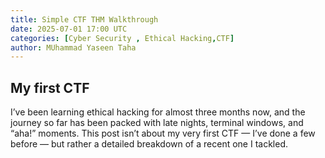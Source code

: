 ```yaml
---
title: Simple CTF THM Walkthrough
date: 2025-07-01 17:00 UTC
categories: [Cyber Security , Ethical Hacking,CTF]
author: MUhammad Yaseen Taha
---
```


## My first CTF
I’ve been learning ethical hacking for almost three months now, and the journey so far has been packed with late nights, terminal windows, and “aha!” moments. This post isn’t about my very first CTF — I’ve done a few before — but rather a detailed breakdown of a recent one I tackled.
